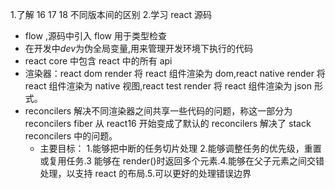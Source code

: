 1.了解 16 17 18 不同版本间的区别 2.学习 react 源码

- flow ,源码中引入 flow 用于类型检查
- 在开发中*dev*为伪全局变量,用来管理开发环境下执行的代码
- react core 中包含 react 中的所有 api
- 渲染器：react dom render 将 react 组件渲染为 dom,react native render 将 react 组件渲染为 native 视图,react test render 将 react 组件渲染为 json 形式。
- reconcilers 解决不同渲染器之间共享一些代码的问题，称这一部分为 reconcilers
  fiber 从 react16 开始变成了默认的 reconcilers 解决了 stack reconcilers 中的问题。
  - 主要目标： 1.能够把中断的任务切片处理 2.能够调整任务的优先级，重置或复用任务.3 能够在 render()时返回多个元素.4.能够在父子元素之间交错处理，以支持 react 的布局.5.可以更好的处理错误边界
